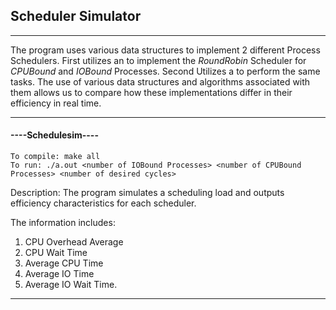 Scheduler Simulator 
--- 

---

The program uses various data structures to implement 2 different Process Schedulers. First utilizes an <ArrayList> to implement the *RoundRobin* Scheduler for *CPUBound* and *IOBound* Processes. Second Utilizes a <Binary Search Tree> to perform the same tasks. The use of various data structures and algorithms associated with them allows us to compare how these implementations differ in their efficiency in real time. 

---

#### ----Schedulesim----

	To compile: make all 
	To run: ./a.out <number of IOBound Processes> <number of CPUBound Processes> <number of desired cycles>

Description: The program simulates a scheduling load and outputs efficiency characteristics for each scheduler. 

The information includes:

1. CPU Overhead Average 
2. CPU Wait Time
3. Average CPU Time
4. Average IO Time
5. Average IO Wait Time.

---
